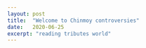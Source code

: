 ```yaml
---
layout: post
title:  "Welcome to Chinmoy controversies"
date:   2020-06-25
excerpt: "reading tributes world"
---
```

